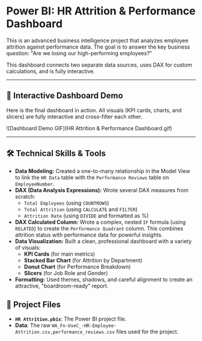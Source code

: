 # Power BI: HR Attrition & Performance Dashboard

This is an advanced business intelligence project that analyzes employee attrition against performance data. The goal is to answer the key business question: "Are we losing our high-performing employees?"

This dashboard connects two separate data sources, uses DAX for custom calculations, and is fully interactive.

---

## 🚀 Interactive Dashboard Demo

Here is the final dashboard in action. All visuals (KPI cards, charts, and slicers) are fully interactive and cross-filter each other.

![Dashboard Demo GIF](HR Attrition & Performance Dashboard.gif)

---

## 🛠️ Technical Skills & Tools

* **Data Modeling:** Created a one-to-many relationship in the Model View to link the `HR Data` table with the `Performance Reviews` table on `EmployeeNumber`.
* **DAX (Data Analysis Expressions):** Wrote several DAX measures from scratch:
    * `Total Employees` (using `COUNTROWS`)
    * `Total Attrition` (using `CALCULATE` and `FILTER`)
    * `Attrition Rate` (using `DIVIDE` and formatted as %)
* **DAX Calculated Column:** Wrote a complex, nested `IF` formula (using `RELATED`) to create the `Performance Quadrant` column. This combines attrition status with performance data for powerful insights.
* **Data Visualization:** Built a clean, professional dashboard with a variety of visuals:
    * **KPI Cards** (for main metrics)
    * **Stacked Bar Chart** (for Attrition by Department)
    * **Donut Chart** (for Performance Breakdown)
    * **Slicers** (for Job Role and Gender)
* **Formatting:** Used themes, shadows, and careful alignment to create an attractive, "boardroom-ready" report.

## 📁 Project Files

* **`HR Attrition.pbix`**: The Power BI project file.
* **Data**: The raw `WA_Fn-UseC_-HR-Employee-Attrition.csv,performance_reviews.csv` files used for the project.
